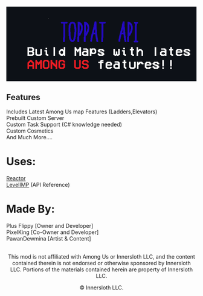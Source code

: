 <p align="center">
  <img align="center" src="./Images/lol.png">
</p>

## Features
Includes Latest Among Us map Features (Ladders,Elevators)
<br>
Prebuilt Custom Server
<br>
Custom Task Support (C# knowledge needed)
<br>
Custom Cosmetics
<br>
And Much More....
# Uses:
[Reactor](https://docs.reactor.gg)
<br>
[LevelIMP](https://levelimposter.net) (API Reference)
# Made By:
Plus Flippy \[Owner and Developer]
<br>
PixelKing \[Co-Owner and Developer]
<br>
PawanDewmina \[Artist & Content]
<br>
<br>
<p align="center">This mod is not affiliated with Among Us or Innersloth LLC, and the content contained therein is not endorsed or otherwise sponsored by Innersloth LLC. Portions of the materials contained herein are property of Innersloth LLC.</p>
<p align="center">© Innersloth LLC.</p>
